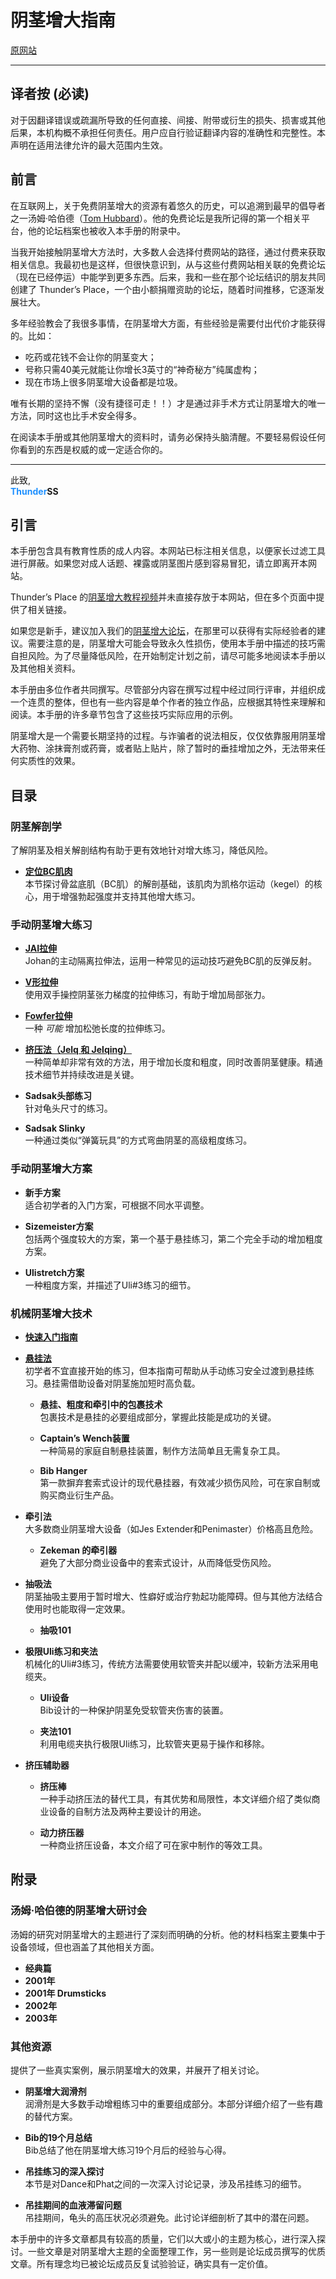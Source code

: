 # 阴茎增大指南

[原网站](https://penis-enlargement-manual.thundersplace.org)

---

## 译者按 **(必读)**

<span class="warn">对于因翻译错误或疏漏所导致的任何直接、间接、附带或衍生的损失、损害或其他后果，本机构概不承担任何责任。用户应自行验证翻译内容的准确性和完整性。本声明在适用法律允许的最大范围内生效。</span>

## 前言

在互联网上，关于免费阴茎增大的资源有着悠久的历史，可以追溯到最早的倡导者之一汤姆·哈伯德（[Tom Hubbard](http://tom-hubbard.thundersplace.org)）。他的免费论坛是我所记得的第一个相关平台，他的论坛档案也被收入本手册的附录中。

当我开始接触阴茎增大方法时，大多数人会选择付费网站的路径，通过付费来获取相关信息。我最初也是这样，但很快意识到，从与这些付费网站相关联的免费论坛（现在已经停运）中能学到更多东西。后来，我和一些在那个论坛结识的朋友共同创建了 Thunder’s Place，一个由小额捐赠资助的论坛，随着时间推移，它逐渐发展壮大。

多年经验教会了我很多事情，在阴茎增大方面，有些经验是需要付出代价才能获得的。比如：

- 吃药或花钱不会让你的阴茎变大；
- 号称只需40美元就能让你增长3英寸的“神奇秘方”纯属虚构；
- 现在市场上很多阴茎增大设备都是垃圾。

唯有长期的坚持不懈（没有捷径可走！！）才是通过非手术方式让阴茎增大的唯一方法，同时这也比手术安全得多。

在阅读本手册或其他阴茎增大的资料时，请务必保持头脑清醒。不要轻易假设任何你看到的东西是权威的或一定适合你的。

---

此致,  
<span style="color:#1e90ff">**Thunder**</span>**SS**

## 引言

<span class="warn">本手册包含具有教育性质的成人内容。本网站已标注相关信息，以便家长过滤工具进行屏蔽。如果您对成人话题、裸露或阴茎图片感到容易冒犯，请立即离开本网站。</span>

Thunder’s Place 的[阴茎增大教程视频](https://free-penis-enlargement-videos.thundersplace.org)并未直接存放于本网站，但在多个页面中提供了相关链接。

如果您是新手，建议加入我们的[阴茎增大论坛](https://thunders.place)，在那里可以获得有实际经验者的建议。需要注意的是，阴茎增大可能会导致<span class="warn">永久性损伤</span>，使用本手册中描述的技巧需自担风险。为了尽量降低风险，在开始制定计划之前，请尽可能多地阅读本手册以及其他相关资料。

本手册由多位作者共同撰写。尽管部分内容在撰写过程中经过同行评审，并组织成一个连贯的整体，但也有一些内容是单个作者的独立作品，应根据其特性来理解和阅读。本手册的许多章节包含了这些技巧实际应用的示例。

阴茎增大是一个需要长期坚持的过程。与诈骗者的说法相反，仅仅依靠服用阴茎增大药物、涂抹膏剂或药膏，或者贴上贴片，除了暂时的垂挂增加之外，无法带来任何实质性的效果。

## 目录

### **阴茎解剖学**  
了解阴茎及相关解剖结构有助于更有效地针对增大练习，降低风险。

- [**定位BC肌肉**](PenisAnatomy/locating-the-bc-muscle.md)   
    本节探讨骨盆底肌（BC肌）的解剖基础，该肌肉为凯格尔运动（kegel）的核心，用于增强勃起强度并支持其他增大练习。

### **手动阴茎增大练习**  
- [**JAI拉伸**](ManualExercises/JAIStrech.md)  
    Johan的主动隔离拉伸法，运用一种常见的运动技巧避免BC肌的反弹反射。

- [**V形拉伸**](ManualExercises/VStretch.md)  
    使用双手操控阴茎张力梯度的拉伸练习，有助于增加局部张力。
        
- [**Fowfer拉伸**](ManualExercises/Fowfer.md)  
    一种 _可能_ 增加松弛长度的拉伸练习。

- [**挤压法（Jelq 和 Jelqing）**](ManualExercises/Jelq.md)  
    一种简单却非常有效的方法，用于增加长度和粗度，同时改善阴茎健康。精通技术细节并持续改进是关键。

- **Sadsak头部练习**  
    针对龟头尺寸的练习。

- **Sadsak Slinky**  
    一种通过类似“弹簧玩具”的方式弯曲阴茎的高级粗度练习。

### **手动阴茎增大方案**  
- **新手方案**  
    适合初学者的入门方案，可根据不同水平调整。

- **Sizemeister方案**  
    包括两个强度较大的方案，第一个基于悬挂练习，第二个完全手动的增加粗度方案。

- **Ulistretch方案**  
    一种粗度方案，并描述了Uli#3练习的细节。

### **机械阴茎增大技术**  
- [**快速入门指南**](Mechanical_Penis_Enlargement_Techniques/A_Quickstart_Guide_to_Mechanical_Penis_Enlargement.md)

- [**悬挂法**](Mechanical_Penis_Enlargement_Techniques/Hanging.md)  
    初学者不宜直接开始的练习，但本指南可帮助从手动练习安全过渡到悬挂练习。悬挂需借助设备对阴茎施加短时高负载。

    - **悬挂、粗度和牵引中的包裹技术**  
        包裹技术是悬挂的必要组成部分，掌握此技能是成功的关键。
    
    - **Captain’s Wench装置**  
        一种简易的家庭自制悬挂装置，制作方法简单且无需复杂工具。
    
    - **Bib Hanger**  
        第一款摒弃套索式设计的现代悬挂器，有效减少损伤风险，可在家自制或购买商业衍生产品。

- **牵引法**  
    大多数商业阴茎增大设备（如Jes Extender和Penimaster）价格高且危险。

    - **Zekeman 的牵引器**  
            避免了大部分商业设备中的套索式设计，从而降低受伤风险。
    
- **抽吸法**  
    阴茎抽吸主要用于暂时增大、性癖好或治疗勃起功能障碍。但与其他方法结合使用时也能取得一定效果。
    
    - **抽吸101**

- **极限Uli练习和夹法**  
    机械化的Uli#3练习，传统方法需要使用软管夹并配以缓冲，较新方法采用电缆夹。
    
    - **Uli设备**  
        Bib设计的一种保护阴茎免受软管夹伤害的装置。

    - **夹法101**  
        利用电缆夹执行极限Uli练习，比软管夹更易于操作和移除。


- **挤压辅助器**  

    - **挤压棒**  
        一种手动挤压法的替代工具，有其优势和局限性，本文详细介绍了类似商业设备的自制方法及两种主要设计的用途。
    
    - **动力挤压器**  
        一种商业挤压设备，本文介绍了可在家中制作的等效工具。

## 附录

### **汤姆·哈伯德的阴茎增大研讨会**

汤姆的研究对阴茎增大的主题进行了深刻而明确的分析。他的材料档案主要集中于设备领域，但也涵盖了其他相关方面。

- **经典篇**
- **2001年**
- **2001年 Drumsticks**
- **2002年**
- **2003年**

### **其他资源**

提供了一些真实案例，展示阴茎增大的效果，并展开了相关讨论。

- **阴茎增大润滑剂**  
    润滑剂是大多数手动增粗练习中的重要组成部分。本部分详细介绍了一些有趣的替代方案。

- **Bib的19个月总结**  
    Bib总结了他在阴茎增大练习19个月后的经验与心得。

- **吊挂练习的深入探讨**  
    本节是对Dance和Phat之间的一次深入讨论记录，涉及吊挂练习的细节。

- **吊挂期间的血液滞留问题**  
    吊挂期间，龟头的高压状况必须避免。此讨论详细剖析了其中的潜在问题。

本手册中的许多文章都具有较高的质量，它们以大或小的主题为核心，进行深入探讨。一些文章是对阴茎增大主题的全面整理工作，另一些则是论坛成员撰写的优质文章。所有理念均已被论坛成员反复试验验证，确实具有一定价值。
